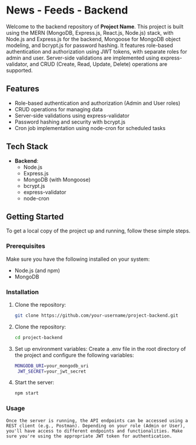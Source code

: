 # News - Feeds - Backend

Welcome to the backend repository of **Project Name**. This project is built using the MERN (MongoDB, Express.js, React.js, Node.js) stack, with Node.js and Express.js for the backend, Mongoose for MongoDB object modeling, and bcrypt.js for password hashing. It features role-based authentication and authorization using JWT tokens, with separate roles for admin and user. Server-side validations are implemented using express-validator, and CRUD (Create, Read, Update, Delete) operations are supported.

## Features

- Role-based authentication and authorization (Admin and User roles)
- CRUD operations for managing data
- Server-side validations using express-validator
- Password hashing and security with bcrypt.js
- Cron job implementation using node-cron for scheduled tasks

## Tech Stack

- **Backend**:
  - Node.js
  - Express.js
  - MongoDB (with Mongoose)
  - bcrypt.js
  - express-validator
  - node-cron

## Getting Started

To get a local copy of the project up and running, follow these simple steps.

### Prerequisites

Make sure you have the following installed on your system:

- Node.js (and npm)
- MongoDB

### Installation

1. Clone the repository:

   ```bash
   git clone https://github.com/your-username/project-backend.git

2. Clone the repository:

   ```bash
   cd project-backend

3. Set up environment variables:
   Create a .env file in the root directory of the project and configure the following variables:

   ```bash
   MONGODB_URI=your_mongodb_uri
    JWT_SECRET=your_jwt_secret
   
3. Start the server:
     ```bash
   npm start

### Usage
    
    Once the server is running, the API endpoints can be accessed using a REST client (e.g., Postman). Depending on your role (Admin or User), you'll have access to different endpoints and functionalities. Make sure you're using the appropriate JWT token for authentication.
